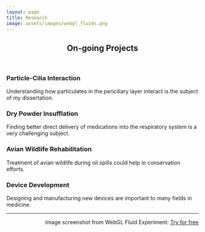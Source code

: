 ```yaml
---
layout: page
title: Research
image: assets/images/webgl_fluids.png
---
```

<!-- Section -->
<section>
	<header class="major">
		<h2>On-going Projects</h2>
	</header>
	<div class="features">
		<article>
			<span class="icon fa-rocket"></span>
			<div class="content">
				<h3>Particle-Cilia Interaction</h3>
				<p>Understanding how particulates in the periciliary layer interact is the subject of my dissertation.</p>
			</div>
		</article>
		<article>
			<span class="icon fa-users"></span>
			<div class="content">
				<h3>Dry Powder Insufflation</h3>
				<p>Finding better direct delivery of medications into the respiratory system is a very challenging subject.</p>
			</div>
		</article>
		<article>
			<span class="icon fa-flask"></span>
			<div class="content">
				<h3>Avian Wildlife Rehabilitation</h3>
				<p>Treatment of avian wildlife during oil spills could help in conservation efforts.</p>
			</div>
		</article>
		<article>
			<span class="icon fa-signal"></span>
			<div class="content">
				<h3>Device Development</h3>
				<p>Designing and manufacturing new devices are important to many fields in medicine.</p>
			</div>
		</article>
	</div>
</section>
<hr class="major" />
<p style="text-align:right;">Image screenshot from WebGL Fluid Experiment: <a href="http://haxiomic.github.io/GPU-Fluid-Experiments/html5/?q=UltraHigh" target="_blank">
Try for free</a></p>